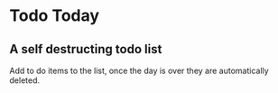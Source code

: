 # Todo Today
## A self destructing todo list

Add to do items to the list, once the day is over they are automatically deleted.